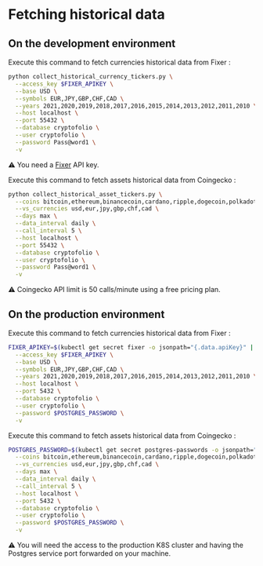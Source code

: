 # Fetching historical data

## On the development environment

Execute this command to fetch currencies historical data from Fixer :

```bash
python collect_historical_currency_tickers.py \
  --access_key $FIXER_APIKEY \
  --base USD \
  --symbols EUR,JPY,GBP,CHF,CAD \
  --years 2021,2020,2019,2018,2017,2016,2015,2014,2013,2012,2011,2010 \
  --host localhost \
  --port 55432 \
  --database cryptofolio \
  --user cryptofolio \
  --password Pass@word1 \
  -v
```

⚠️ You need a [Fixer](https://fixer.io) API key.

Execute this command to fetch assets historical data from Coingecko :

```bash
python collect_historical_asset_tickers.py \
  --coins bitcoin,ethereum,binancecoin,cardano,ripple,dogecoin,polkadot,uniswap,solana,litecoin,chainlink,theta-token,stellar,internet-computer,vechain \
  --vs_currencies usd,eur,jpy,gbp,chf,cad \
  --days max \
  --data_interval daily \
  --call_interval 5 \
  --host localhost \
  --port 55432 \
  --database cryptofolio \
  --user cryptofolio \
  --password Pass@word1 \
  -v
```

⚠️ Coingecko API limit is 50 calls/minute using a free pricing plan.

## On the production environment

Execute this command to fetch currencies historical data from Fixer :

```bash
FIXER_APIKEY=$(kubectl get secret fixer -o jsonpath="{.data.apiKey}" | base64 -d) POSTGRES_PASSWORD=$(kubectl get secret postgres-passwords -o jsonpath="{.data.postgresql-password}" | base64 -d) python collect_historical_currency_tickers.py \
  --access_key $FIXER_APIKEY \
  --base USD \
  --symbols EUR,JPY,GBP,CHF,CAD \
  --years 2021,2020,2019,2018,2017,2016,2015,2014,2013,2012,2011,2010 \
  --host localhost \
  --port 5432 \
  --database cryptofolio \
  --user cryptofolio \
  --password $POSTGRES_PASSWORD \
  -v
```

Execute this command to fetch assets historical data from Coingecko :

```bash
POSTGRES_PASSWORD=$(kubectl get secret postgres-passwords -o jsonpath="{.data.postgresql-password}" | base64 -d) python collect_historical_asset_tickers.py \
  --coins bitcoin,ethereum,binancecoin,cardano,ripple,dogecoin,polkadot,uniswap,solana,litecoin,chainlink,theta-token,stellar,internet-computer,vechain \
  --vs_currencies usd,eur,jpy,gbp,chf,cad \
  --days max \
  --data_interval daily \
  --call_interval 5 \
  --host localhost \
  --port 5432 \
  --database cryptofolio \
  --user cryptofolio \
  --password $POSTGRES_PASSWORD \
  -v
```

⚠️ You will need the access to the production K8S cluster and having the Postgres service port forwarded on your machine.
